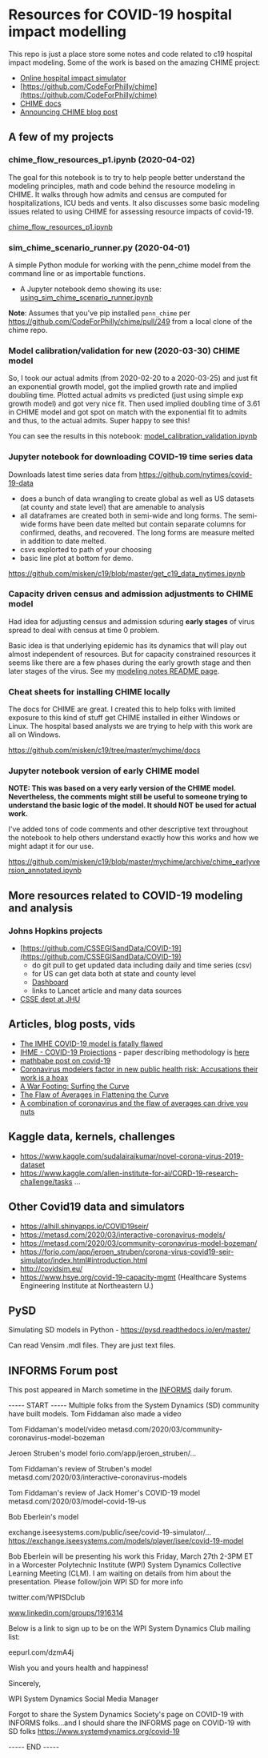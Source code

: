 # Resources for COVID-19 hospital impact modelling

This repo is just a place store some notes and code related to c19
hospital impact modeling. Some of the work is based on the amazing CHIME
project:

* [Online hospital impact simulator](https://penn-chime.phl.io/)
* [https://github.com/CodeForPhilly/chime](https://github.com/CodeForPhilly/chime)
* [CHIME docs](https://code-for-philly.gitbook.io/chime/)
* [Announcing CHIME blog post](http://predictivehealthcare.pennmedicine.org/2020/03/14/accouncing-chime.html)

## A few of my projects

### chime_flow_resources_p1.ipynb (2020-04-02)

The goal for this notebook is to try to help people better understand the modeling principles, math and code behind the resource modeling in CHIME. It walks through how admits and census are computed for hospitalizations, ICU beds and vents. It also discusses some basic modeling issues related to using CHIME for assessing resource impacts of covid-19.

[chime_flow_resources_p1.ipynb](https://github.com/misken/c19/blob/master/mychime/modeling/chime_flow_resources_p1.ipynb)

### sim_chime_scenario_runner.py (2020-04-01)

A simple Python module for working with the penn_chime model from the command line or as importable functions. 

* A Jupyter notebook demo showing its use: [using_sim_chime_scenario_runner.ipynb](https://github.com/misken/c19/blob/master/mychime/scenario_runner/using_sim_chime_scenario_runner.ipynb)

**Note**: Assumes that you've pip installed `penn_chime` per https://github.com/CodeForPhilly/chime/pull/249 from a local clone of the chime repo.

### Model calibration/validation for new (2020-03-30) CHIME model

So, I took our actual admits (from 2020-02-20 to a 2020-03-25) and just fit an exponential growth model, got the implied growth rate and implied doubling time. Plotted actual admits vs predicted (just using simple exp growth model) and got very nice fit. Then used implied doubling time of 3.61 in CHIME model and got spot on match with the exponential fit to admits and thus, to the actual admits. Super happy to see this!

You can see the results in this notebook: [model_calibration_validation.ipynb](https://github.com/misken/c19/blob/master/mychime/calibration_validation/model_calibration_validation.ipynb)

### Jupyter notebook for downloading COVID-19 time series data

Downloads latest time series data from https://github.com/nytimes/covid-19-data

- does a bunch of data wrangling to create global as well as US datasets (at county and state level) that are amenable to analysis
- all dataframes are created both in semi-wide and long forms. The semi-wide forms have been date melted but contain separate columns for confirmed, deaths, and recovered. The long forms are measure melted in addition to date melted.
- csvs explorted to path of your choosing
- basic line plot at bottom for demo.

https://github.com/misken/c19/blob/master/get_c19_data_nytimes.ipynb

### Capacity driven census and admission adjustments to CHIME model

Had idea for adjusting census and admission sduring **early stages** of virus spread to deal with census at time 0 problem. 

Basic idea is that underlying epidemic has its dynamics that will play out almost independent of resources. But for capacity constrained resources it seems like there are a few phases during the early growth stage and then later stages of the virus. See my [modeling notes README page](https://github.com/misken/c19/tree/master/mychime/modeling).

### Cheat sheets for installing CHIME locally

The docs for CHIME are great. I created this to help folks with limited
exposure to this kind of stuff get CHIME installed in either Windows or Linux.
The hospital based analysts we are trying to help with this work are all on Windows. 

https://github.com/misken/c19/tree/master/mychime/docs

### Jupyter notebook version of early CHIME model

**NOTE: This was based on a very early version of the CHIME model. Nevertheless,
the comments might still be useful to someone trying to understand the basic
logic of the model. It should NOT be used for actual work.**

I've added tons of code comments and other descriptive text throughout the notebook to help others understand exactly how this works and how we might adapt it for our use.

https://github.com/misken/c19/blob/master/mychime/archive/chime_earlyversion_annotated.ipynb

## More resources related to COVID-19 modeling and analysis

### Johns Hopkins projects

* [https://github.com/CSSEGISandData/COVID-19](https://github.com/CSSEGISandData/COVID-19)
    - do git pull to get updated data including daily and time series (csv)
    - for US can get data both at state and county level 
    - [Dashboard](https://www.arcgis.com/apps/opsdashboard/index.html#/bda7594740fd40299423467b48e9ecf6)
    - links to Lancet article and many data sources
* [CSSE dept at JHU](https://systems.jhu.edu/)

## Articles, blog posts, vids

* [The IMHE COVID-19 model is fatally flawed](https://medium.com/@robertbracco1/the-ihme-covid19-model-is-dangerously-flawed-c19928464db1)
* [IHME - COVID-19 Projections](https://covid19.healthdata.org/projections) - paper describing methodology is [here](http://www.healthdata.org/research-article/forecasting-covid-19-impact-hospital-bed-days-icu-days-ventilator-days-and-deaths)
* [mathbabe post on covid-19](https://mathbabe.org/2020/03/30/comments-on-covid-19/)
* [Coronavirus modelers factor in new public health risk: Accusations their work is a hoax](https://www.washingtonpost.com/health/2020/03/27/coronavirus-models-politized-trump/)
* [A War Footing: Surfing the Curve](https://medium.com/swlh/a-war-footing-surfing-the-curve-f5ffe6134e37)
* [The Flaw of Averages in Flattening the Curve](https://www.probabilitymanagement.org/blog/2020/3/19/the-flaw-of-averages-in-flattening-the-curve)
* [A combination of coronavirus and the flaw of averages can drive you nuts](https://www.probabilitymanagement.org/blog/2020/1/30/a-combination-of-coronavirus-and-the-flaw-of-averages-can-drive-you-nuts)

## Kaggle data, kernels, challenges

* https://www.kaggle.com/sudalairajkumar/novel-corona-virus-2019-dataset
* https://www.kaggle.com/allen-institute-for-ai/CORD-19-research-challenge/tasks
...

## Other Covid19 data and simulators

* https://alhill.shinyapps.io/COVID19seir/
* https://metasd.com/2020/03/interactive-coronavirus-models/
* https://metasd.com/2020/03/community-coronavirus-model-bozeman/
* https://forio.com/app/jeroen_struben/corona-virus-covid19-seir-simulator/index.html#introduction.html
* http://covidsim.eu/
* https://www.hsye.org/covid-19-capacity-mgmt (Healthcare Systems Engineering Institute at Northeastern U.) 

## PySD

Simulating SD models in Python - https://pysd.readthedocs.io/en/master/

Can read Vensim .mdl files. They are just text files.

## INFORMS Forum post

This post appeared in March sometime in the [INFORMS](https://www.informs.org/) daily forum.

----- START -----
Multiple folks from the System Dynamics (SD) community have built models. Tom Fiddaman also made a video

Tom Fiddaman's model/video
metasd.com/2020/03/community-coronavirus-model-bozeman

Jeroen Struben's model
forio.com/app/jeroen_struben/...

Tom Fiddaman's review of Struben's model
metasd.com/2020/03/interactive-coronavirus-models

Tom Fiddaman's review of Jack Homer's COVID-19 model
metasd.com/2020/03/model-covid-19-us


Bob Eberlein's model

exchange.iseesystems.com/public/isee/covid-19-simulator/...
https://exchange.iseesystems.com/models/player/isee/covid-19-model


Bob Eberlein will be presenting his work this Friday, March 27th 2-3PM ET in a Worcester Polytechnic Institute (WPI) System Dynamics Collective Learning Meeting (CLM). I am waiting on details from him about the presentation. Please follow/join WPI SD for more info 

twitter.com/WPISDclub

www.linkedin.com/groups/1916314

Below is a link to sign up to be on the WPI System Dynamics Club mailing list:

eepurl.com/dzmA4j


Wish you and yours health and happiness!

Sincerely,

WPI System Dynamics Social Media Manager

Forgot to share the System Dynamics Society's page on COVID-19 with INFORMS folks...and I should share the INFORMS page on COVID-19 with SD folks
https://www.systemdynamics.org/covid-19

----- END -----



